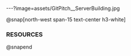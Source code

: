 ---?image=assets/GitPitch__ServerBuilding.jpg

@snap[north-west span-15 text-center h3-white]
### RESOURCES
@snapend

